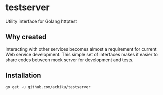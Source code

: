 # testserver

Utility interface for Golang httptest

## Why created

Interacting with other services becomes almost a requirement for current Web service development. This simple set of interfaces makes it easier to share codes between mock server for development and tests.


## Installation

```
go get -u github.com/achiku/testserver
```
